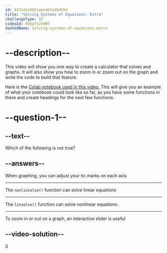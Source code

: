 ```yaml
---
id: 6331d2a9b51aeedd1a2bd654
title: "Solving Systems of Equations: Extra"
challengeType: 15
videoId: 856p7t2V9NY
dashedName: solving-systems-of-equations-extra
---
```


# --description--

This video will show you one way to create a calculator that solves and graphs. It will also show you how to zoom in or zoom out on the graph and write the code to build that feature.

Here is the <a href="https://colab.research.google.com/drive/1a_RtRtVfeO0m2528T4V-bCXozWf3HpM7?usp=sharing" target="_blank" rel="noopener noreferrer nofollow">Colab notebook used in this video.</a> This will give you an example of what your notebook could look like so far, as you have some functions in there and create headings for the next few functions.

# --question-1--

## --text--

Which of the following is not true?

## --answers--

When graphing, you can adjust your tic marks on each axis

---

The `nonlinsolve()` function can solve linear equations

---

The `linsolve()` function can solve nonlinear equations

---

To zoom in or out on a graph, an interactive slider is useful

## --video-solution--

3
